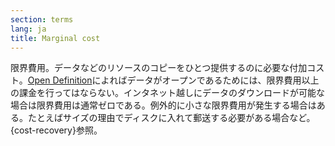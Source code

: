 ```yaml
---
section: terms
lang: ja
title: Marginal cost
---
```


限界費用。データなどのリソースのコピーをひとつ提供するのに必要な付加コスト。[Open Definition](/glossary/ja/terms/open-definition/)によればデータがオープンであるためには、限界費用以上の課金を行ってはならない。インタネット越しにデータのダウンロードが可能な場合は限界費用は通常ゼロである。例外的に小さな限界費用が発生する場合はある。たとえばサイズの理由でディスクに入れて郵送する必要がある場合など。{cost-recovery}参照。
